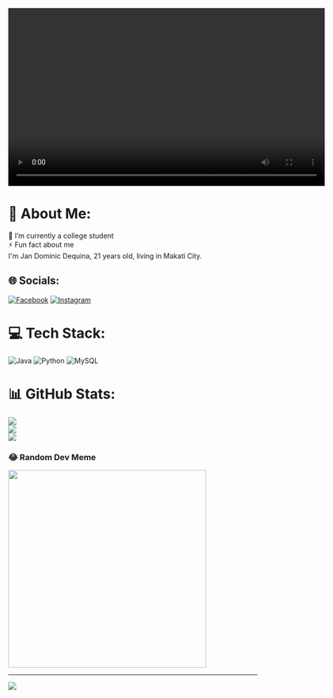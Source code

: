 <div align="center">
  <video width="640" height="360" controls>
    <source src="Purple Black Abstract Professional Technology Business Channel Opening Youtube Intro.mp4" type="video/mp4">
    Your browser does not support the video tag.
  </video>
</div>


# 💫 About Me:
🔭 I’m currently a college student<br>⚡ Fun fact about me<br> I'm Jan Dominic Dequina, 21 years old, living in Makati City. 


## 🌐 Socials:
[![Facebook](https://img.shields.io/badge/Facebook-%231877F2.svg?logo=Facebook&logoColor=white)](https://www.facebook.com/jandominic.dequina?mibextid=JRoKGi) [![Instagram](https://img.shields.io/badge/Instagram-%23E4405F.svg?logo=Instagram&logoColor=white)](https://www.instagram.com/domssdequina?igsh=OXRzZ3U1eWtleTdy&fbclid=IwAR3P1-k1jSlGvP8-ccFHtXiKOBRBnUUSYIuSKq_23u7QMcZPtCKlOsFV9x8)


# 💻 Tech Stack:
![Java](https://img.shields.io/badge/java-%23ED8B00.svg?style=flat&logo=openjdk&logoColor=white) ![Python](https://img.shields.io/badge/python-3670A0?style=flat&logo=python&logoColor=ffdd54) ![MySQL](https://img.shields.io/badge/mysql-%2300000f.svg?style=flat&logo=mysql&logoColor=white)
# 📊 GitHub Stats:
![](https://github-readme-stats.vercel.app/api?username=Dooomss&theme=tokyonight&hide_border=false&include_all_commits=false&count_private=false)<br/>
![](https://github-readme-streak-stats.herokuapp.com/?user=Dooomss&theme=tokyonight&hide_border=false)<br/>
![](https://github-readme-stats.vercel.app/api/top-langs/?username=Dooomss&theme=tokyonight&hide_border=false&include_all_commits=false&count_private=false&layout=compact)

### 😂 Random Dev Meme
<img src='https://randommeme-five.vercel.app/' style="height: 400px;"/>

---
[![](https://visitcount.itsvg.in/api?id=Dooomss&icon=5&color=3)](https://visitcount.itsvg.in)

<!-- Proudly created with GPRM ( https://gprm.itsvg.in ) -->

